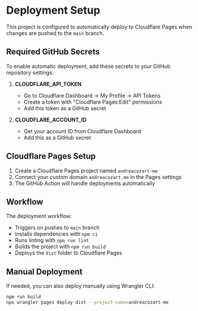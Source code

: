 # Deployment Setup

This project is configured to automatically deploy to Cloudflare Pages when changes are pushed to the `main` branch.

## Required GitHub Secrets

To enable automatic deployment, add these secrets to your GitHub repository settings:

1. **CLOUDFLARE_API_TOKEN**
   - Go to Cloudflare Dashboard → My Profile → API Tokens
   - Create a token with "Cloudflare Pages:Edit" permissions
   - Add this token as a GitHub secret

2. **CLOUDFLARE_ACCOUNT_ID**
   - Get your account ID from Cloudflare Dashboard
   - Add this as a GitHub secret

## Cloudflare Pages Setup

1. Create a Cloudflare Pages project named `andreacozart-me`
2. Connect your custom domain `andreacozart.me` in the Pages settings
3. The GitHub Action will handle deployments automatically

## Workflow

The deployment workflow:
- Triggers on pushes to `main` branch
- Installs dependencies with `npm ci`
- Runs linting with `npm run lint`
- Builds the project with `npm run build`
- Deploys the `dist` folder to Cloudflare Pages

## Manual Deployment

If needed, you can also deploy manually using Wrangler CLI:
```bash
npm run build
npx wrangler pages deploy dist --project-name=andreacozart-me
```